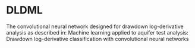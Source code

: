 # DLDML
The convolutional neural network designed for drawdown log-derivative analysis as described in: Machine learning applied to aquifer test analysis: Drawdown log-derivative classification with convolutional neural networks
